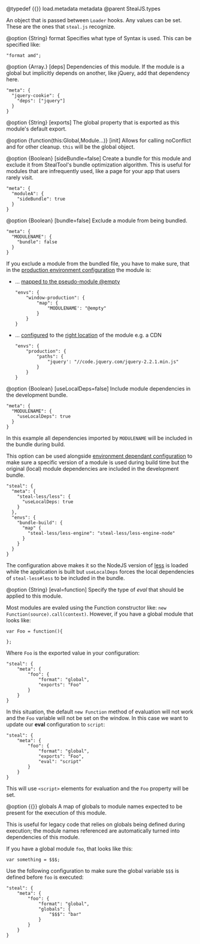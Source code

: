 @typedef {{}} load.metadata metadata
@parent StealJS.types

An object that is passed between `Loader` hooks.  Any values can be set.  These are the ones that `steal.js` recognize.

@option {String} format Specifies what type of Syntax is used.  This can be specified like:

    "format amd";

@option {Array.<moduleName>} [deps] Dependencies of this module. If the module is a global
but implicitly depends on another, like jQuery, add that dependency here.

```
"meta": {
  "jquery-cookie": {
    "deps": ["jquery"]
  }
}
```

@option {String} [exports] The global property that is exported as this module's default export.

@option {function(this:Global,Module...)} [init] Allows for calling noConflict and
for other cleanup.  `this` will be the global object.

@option {Boolean} [sideBundle=false] Create a bundle for this module and exclude it from
StealTool's bundle optimization algorithm. This is useful for modules that are infrequently
used, like a page for your app that users rarely visit.

```
"meta": {
  "moduleA": {
    "sideBundle": true
  }
}
```

@option {Boolean} [bundle=false] Exclude a module from being bundled.
```
"meta": {
  "MODULENAME": {
    "bundle": false
  }
}
```
If you exclude a module from the bundled file, you have to make sure, that in the [production environment configuration](http://stealjs.com/docs/config.envs.html)
the module is:

* ... [mapped to the pseudo-module @empty](http://stealjs.com/docs/config.map.html#ignoring-optional-dependencies)

    ```
    "envs": {
        "window-production": {
            "map": {
                "MODULENAME': "@empty"
            }
        }
    }
    ```

* ... [configured](http://stealjs.com/docs/steal.html#path-configure) to the [right location](http://stealjs.com/docs/config.paths.html) of the module e.g. a CDN

    ```
    "envs": {
        "production": {
            "paths": {
                "jquery': "//code.jquery.com/jquery-2.2.1.min.js"
            }
        }
    }
    ```

@option {Boolean} [useLocalDeps=false] Include module dependencies in the development bundle.
```
"meta": {
  "MODULENAME": {
    "useLocalDeps": true
  }
}
```
In this example all dependencies imported by `MODULENAME` will be included in the bundle during build.

This option can be used alongside [environment dependant configuration](http://stealjs.com/docs/config.envs.html) to make sure a specific version of a module is used during build time but the original (local) module dependencies are included in the development bundle.

```
"steal": {
  "meta": {
    "steal-less/less": {
      "useLocalDeps: true
    }
  },
  "envs": {
    "bundle-build": {
      "map" {
        "steal-less/less-engine": "steal-less/less-engine-node"
      }
    }
  }
}
```
The configuration above makes it so the NodeJS version of [less](http://lesscss.org/#using-less) is loaded while the application is built but `useLocalDeps` forces the local dependencies of `steal-less#less` to be included in the bundle.

@option {String} [eval=function] Specify the type of *eval* that should be applied to this module.

Most modules are evaled using the Function constructor like: `new Function(source).call(context)`. However, if you have a global module that looks like:

```
var Foo = function(){

};
```

Where `Foo` is the exported value in your configuration:

```
"steal": {
	"meta": {
		"foo": {
			"format": "global",
			"exports": "Foo"
		}
	}
}
```

In this situation, the default `new Function` method of evaluation will not work and the `Foo` variable will not be set on the window. In this case we want to update our **eval** configuration to `script`:

```
"steal": {
	"meta": {
		"foo": {
			"format": "global",
			"exports": "Foo",
			"eval": "script"
		}
	}
}
```

This will use `<script>` elements for evaluation and the `Foo` property will be set.

@option {{}} globals A map of globals to module names expected to be present for the execution of this module.

This is useful for legacy code that relies on globals being defined during execution; the module names
referenced are automatically turned into dependencies of this module.

If you have a global module `foo`, that looks like this:

```
var something = $$$;
```

Use the following configuration to make sure the global variable `$$$` is defined before `foo`
is executed:

```
"steal": {
	"meta": {
		"foo": {
			"format": "global",	
			"globals": {
				"$$$": "bar"
			}
		}
	}
}
```
